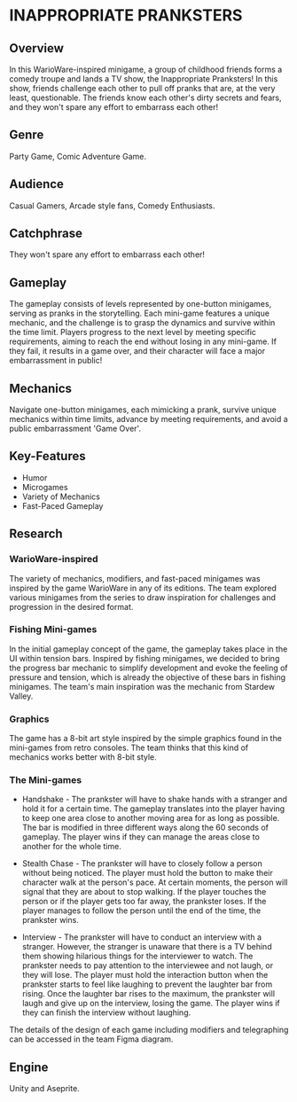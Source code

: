 # INAPPROPRIATE PRANKSTERS
## Overview
In this WarioWare-inspired minigame, a group of childhood friends forms a comedy troupe and lands a TV show, the Inappropriate Pranksters! In this show, friends challenge each other to pull off pranks that are, at the very least, questionable. The friends know each other's dirty secrets and fears, and they won't spare any effort to embarrass each other!
## Genre
Party Game, Comic Adventure Game.
## Audience
Casual Gamers, Arcade style fans, Comedy Enthusiasts.
## Catchphrase
They won't spare any effort to embarrass each other!
## Gameplay
The gameplay consists of levels represented by one-button minigames, serving as pranks in the storytelling. Each mini-game features a unique mechanic, and the challenge is to grasp the dynamics and survive within the time limit. Players progress to the next level by meeting specific requirements, aiming to reach the end without losing in any mini-game. If they fail, it results in a game over, and their character will face a major embarrassment in public!
## Mechanics
Navigate one-button minigames, each mimicking a prank, survive unique mechanics within time limits, advance by meeting requirements, and avoid a public embarrassment 'Game Over'.
## Key-Features
- Humor
- Microgames
- Variety of Mechanics
- Fast-Paced Gameplay

## Research 
### WarioWare-inspired
The variety of mechanics, modifiers, and fast-paced minigames was inspired by the game WarioWare in any of its editions. The team explored various minigames from the series to draw inspiration for challenges and progression in the desired format.

### Fishing Mini-games
In the initial gameplay concept of the game, the gameplay takes place in the UI within tension bars. Inspired by fishing minigames, we decided to bring the progress bar mechanic to simplify development and evoke the feeling of pressure and tension, which is already the objective of these bars in fishing minigames. The team's main inspiration was the mechanic from Stardew Valley.

### Graphics
The game has a 8-bit art style inspired by the simple graphics found in the mini-games from retro consoles. The team thinks that this kind of mechanics works better with 8-bit style.

### The Mini-games

- Handshake - The prankster will have to shake hands with a stranger and hold it for a certain time. The gameplay translates into the player having to keep one area close to another moving area for as long as possible. The bar is modified in three different ways along the 60 seconds of gameplay. The player wins if they can manage the areas close to another for the whole time.

- Stealth Chase - The prankster will have to closely follow a person without being noticed. The player must hold the button to make their character walk at the person's pace. At certain moments, the person will signal that they are about to stop walking. If the player touches the person or if the player gets too far away, the prankster loses. If the player manages to follow the person until the end of the time, the prankster wins.

- Interview - The prankster will have to conduct an interview with a stranger. However, the stranger is unaware that there is a TV behind them showing hilarious things for the interviewer to watch. The prankster needs to pay attention to the interviewee and not laugh, or they will lose. The player must hold the interaction button when the prankster starts to feel like laughing to prevent the laughter bar from rising. Once the laughter bar rises to the maximum, the prankster will laugh and give up on the interview, losing the game. The player wins if they can finish the interview without laughing.

The details of the design of each game including modifiers and telegraphing can be accessed in the team Figma diagram.

## Engine

Unity and Aseprite.
